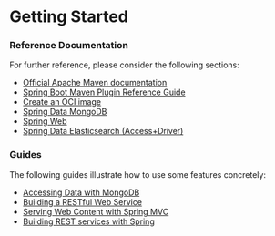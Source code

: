 # Getting Started

### Reference Documentation
For further reference, please consider the following sections:

* [Official Apache Maven documentation](https://maven.apache.org/guides/index.html)
* [Spring Boot Maven Plugin Reference Guide](https://docs.spring.io/spring-boot/docs/3.0.4/maven-plugin/reference/html/)
* [Create an OCI image](https://docs.spring.io/spring-boot/docs/3.0.4/maven-plugin/reference/html/#build-image)
* [Spring Data MongoDB](https://docs.spring.io/spring-boot/docs/3.0.4/reference/htmlsingle/#data.nosql.mongodb)
* [Spring Web](https://docs.spring.io/spring-boot/docs/3.0.4/reference/htmlsingle/#web)
* [Spring Data Elasticsearch (Access+Driver)](https://docs.spring.io/spring-boot/docs/3.0.4/reference/htmlsingle/#data.nosql.elasticsearch)

### Guides
The following guides illustrate how to use some features concretely:

* [Accessing Data with MongoDB](https://spring.io/guides/gs/accessing-data-mongodb/)
* [Building a RESTful Web Service](https://spring.io/guides/gs/rest-service/)
* [Serving Web Content with Spring MVC](https://spring.io/guides/gs/serving-web-content/)
* [Building REST services with Spring](https://spring.io/guides/tutorials/rest/)

